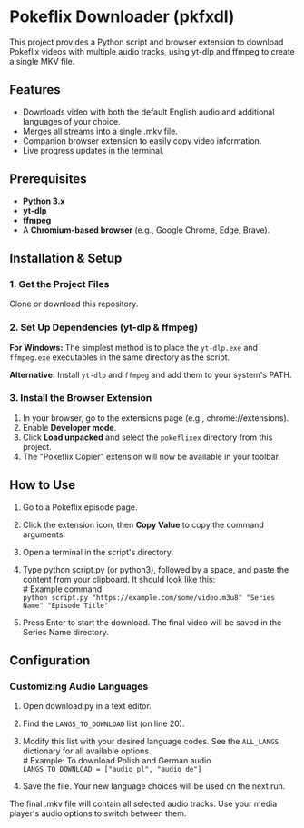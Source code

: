 # **Pokeflix Downloader (pkfxdl)**

This project provides a Python script and browser extension to download Pokeflix videos with multiple audio tracks, using yt-dlp and ffmpeg to create a single MKV file.

## **Features**

* Downloads video with both the default English audio and additional languages of your choice.  
* Merges all streams into a single .mkv file.  
* Companion browser extension to easily copy video information.  
* Live progress updates in the terminal.

## **Prerequisites**

* **Python 3.x**  
* **yt-dlp**  
* **ffmpeg**  
* A **Chromium-based browser** (e.g., Google Chrome, Edge, Brave).

## **Installation & Setup**

### **1\. Get the Project Files**

Clone or download this repository.

### **2\. Set Up Dependencies (yt-dlp & ffmpeg)**

**For Windows:** The simplest method is to place the `yt-dlp.exe` and `ffmpeg.exe` executables in the same directory as the script.

**Alternative:** Install `yt-dlp` and `ffmpeg` and add them to your system's PATH.

### **3\. Install the Browser Extension**

1. In your browser, go to the extensions page (e.g., chrome://extensions).  
2. Enable **Developer mode**.  
3. Click **Load unpacked** and select the `pokeflixex` directory from this project.  
4. The "Pokeflix Copier" extension will now be available in your toolbar.

## **How to Use**

1. Go to a Pokeflix episode page.  
2. Click the extension icon, then **Copy Value** to copy the command arguments.  
3. Open a terminal in the script's directory.  
4. Type python script.py (or python3), followed by a space, and paste the content from your clipboard. It should look like this:  
   \# Example command  
   `python script.py "https://example.com/some/video.m3u8" "Series Name" "Episode Title"`

5. Press Enter to start the download. The final video will be saved in the Series Name directory.

## **Configuration**

### **Customizing Audio Languages**

1. Open download.py in a text editor.  
2. Find the `LANGS_TO_DOWNLOAD` list (on line 20).  
3. Modify this list with your desired language codes. See the `ALL_LANGS` dictionary for all available options.  
   \# Example: To download Polish and German audio  
   `LANGS_TO_DOWNLOAD = ["audio_pl", "audio_de"]`

4. Save the file. Your new language choices will be used on the next run.

The final .mkv file will contain all selected audio tracks. Use your media player's audio options to switch between them.
